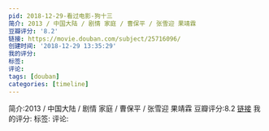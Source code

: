 ```yaml
---
pid: 2018-12-29-看过电影-狗十三
简介: 2013 / 中国大陆 / 剧情 家庭 / 曹保平 / 张雪迎 果靖霖
豆瓣评分: '8.2'
链接: https://movie.douban.com/subject/25716096/
创建时间: '2018-12-29 13:35:29'
我的评分:
标签:
评论:
tags: [douban]
categories: [timeline]
---
```

简介:2013 / 中国大陆 / 剧情 家庭 / 曹保平 / 张雪迎 果靖霖
豆瓣评分:8.2
[链接](https://movie.douban.com/subject/25716096/)
我的评分:
标签:
评论:
